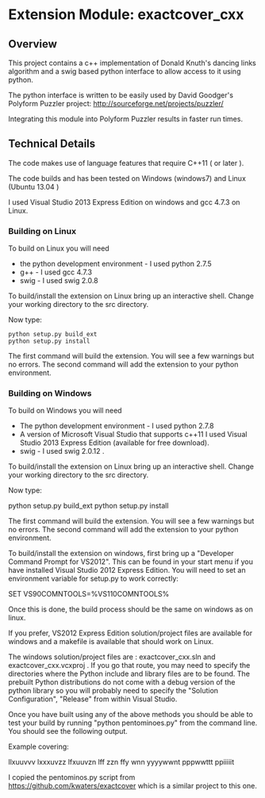 # Extension Module: exactcover_cxx 
## Overview

This project contains a c++ implementation of Donald Knuth's dancing links 
algorithm and a swig based python interface to allow access to it using python.

The python interface is written to be easily used by David Goodger's Polyform
Puzzler project: http://sourceforge.net/projects/puzzler/

Integrating this module into Polyform Puzzler results in faster run times.

## Technical Details

The code makes use of language features that require C++11 ( or later ).

The code builds and has been tested on Windows (windows7) and Linux (Ubuntu 
13.04 )

I used Visual Studio 2013 Express Edition on windows and gcc 4.7.3 on Linux.
### Building on Linux
To build on Linux you will need 
* the python development environment - I used python 2.7.5
* g++ - I used gcc 4.7.3
* swig - I used swig 2.0.8


To build/install the extension on Linux bring up an interactive shell.
Change your working directory to the src directory.

Now type:

```
python setup.py build_ext
python setup.py install
```

The first command will build the extension.  You will see a few warnings but no errors.  The second command will add the extension to your python environment.

### Building on Windows
To build on Windows you will need 
* The python development environment - I used python 2.7.8
* A version of Microsoft Visual Studio that supports c++11 
  I used Visual Studio 2013 Express Edition (available for free download).
* swig - I used swig 2.0.12 .


To build/install the extension on Linux bring up an interactive shell.
Change your working directory to the src directory.

Now type:

python setup.py build_ext
python setup.py install

The first command will build the extension.  You will see a few warnings but no errors.  The second command will add the extension to your python environment.

To build/install the extension on windows, first bring up a "Developer 
Command Prompt for VS2012". This can be found in your start menu if you 
have installed Visual Studio 2012 Express Edition.  You will need to set an 
environment variable for setup.py to work correctly:

SET VS90COMNTOOLS=%VS110COMNTOOLS% 

Once this is done, the build process should be the same on windows as on linux.

If you prefer, VS2012 Express Edition solution/project files are available for
windows and a makefile is available that should work on Linux.

The windows solution/project files are : exactcover_cxx.sln and 
exactcover_cxx.vcxproj .   If you go that route, you may need to 
specify the directories where the Python include and library files 
are to be found.  The prebuilt Python distributions do not come with
a debug version of the python library so you will probably need to specify 
the "Solution Configuration", "Release" from within Visual Studio.

Once you have built using any of the above methods you should be able to test
your build by running "python pentominoes.py" from the command line. You
should see the following output.

Example covering:

llxuuvvv
lxxxuvzz
lfxuuvzn
lff  zzn
ffy  wnn
yyyywwnt
pppwwttt
ppiiiiit

I copied the pentominos.py script from https://github.com/kwaters/exactcover
which is a similar project to this one.
